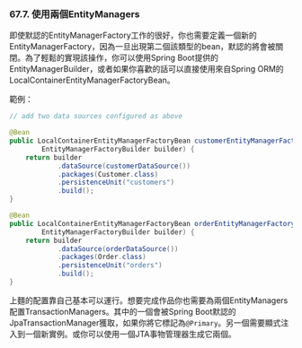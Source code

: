 ### 67.7. 使用兩個EntityManagers

即使默認的EntityManagerFactory工作的很好，你也需要定義一個新的EntityManagerFactory，因為一旦出現第二個該類型的bean，默認的將會被關閉。為了輕鬆的實現該操作，你可以使用Spring Boot提供的EntityManagerBuilder，或者如果你喜歡的話可以直接使用來自Spring ORM的LocalContainerEntityManagerFactoryBean。

範例：
```java
// add two data sources configured as above

@Bean
public LocalContainerEntityManagerFactoryBean customerEntityManagerFactory(
        EntityManagerFactoryBuilder builder) {
    return builder
            .dataSource(customerDataSource())
            .packages(Customer.class)
            .persistenceUnit("customers")
            .build();
}

@Bean
public LocalContainerEntityManagerFactoryBean orderEntityManagerFactory(
        EntityManagerFactoryBuilder builder) {
    return builder
            .dataSource(orderDataSource())
            .packages(Order.class)
            .persistenceUnit("orders")
            .build();
}
```
上麵的配置靠自己基本可以運行。想要完成作品你也需要為兩個EntityManagers配置TransactionManagers。其中的一個會被Spring Boot默認的JpaTransactionManager獲取，如果你將它標記為`@Primary`。另一個需要顯式注入到一個新實例。或你可以使用一個JTA事物管理器生成它兩個。

